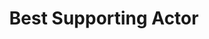 ---
title: "Best Supporting Actor"
edition: 2005
winner: Jeff Daniels
kind: "actor"
film: the-squid-and-the-whale.md
image: https://m.media-amazon.com/images/M/MV5BYWQxODg3MjQtNjRmNS00NmVlLTg2ZWQtMjFmMDViZTg0OGJjXkEyXkFqcGdeQXVyNzgxMzc3OTc@._V1_FMjpg_UX1280_.jpg
type: award
weight: 6
---